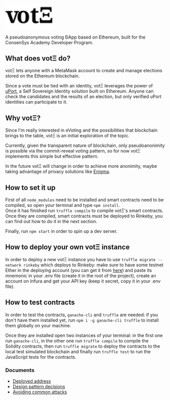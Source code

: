 <img src="./src/img/voteth.svg" width=30% alt='votΞ'/>

A pseudoanonymous voting ĐApp based on Ethereum, built for the ConsenSys Academy Developer Program.

## What does votΞ do?

votΞ lets anyone with a MetaMask account to create and manage elections stored on the Ethereum blockchain.

Since a vote must be tied with an identity, votΞ leverages the power of [uPort](https://uport.me), a Self Sovereign Identity solution built on Ethereum.
Anyone can check the candidates and the results of an election, but only verified uPort identities can participate to it.

## Why votΞ?

Since I'm really interested in eVoting and the possibilities that blockchain brings to the table, votΞ is an initial exploration of the topic.

Currently, given the transparent nature of blockchain, only pseudoanonimity is possible via the commit-reveal voting pattern, so for now votΞ implements this simple but effective pattern.

In the future votΞ will change in order to achieve more anonimity, maybe taking advantage of privacy solutions like [Enigma](https://enigma.co/).

## How to set it up

First of all `node_modules` need to be installed and smart contracts need to be compiled, so open your terminal and type `npm install`.
<br/>
Once it has finished run `truffle compile` to compile votΞ's smart contracts.
<br/>
Once they are compiled, smart contracts must be deployed to Rinkeby, you can find out how to do it in the next section.

Finally, run `npm start` in order to spin up a dev server.

## How to deploy your own votΞ instance

In order to deploy a new votΞ instance you have to use `truffle migrate --network rinkeby` which deploys to Rinkeby: make sure to have some testnet Ether in the deploying account (you can get it from [here](https://faucet.rinkeby.io/)) and paste its mnemonic in your .env file (create it in the root of the project), create an account on Infura and get your API key (keep it secret, copy it in your .env file).

## How to test contracts

In order to test the contracts, `ganache-cli` and `truffle` are needed: if you don't have them installed yet, run `npm i -g ganache-cli truffle` to install them globally on your machine.

Once they are installed open two instances of your terminal: in the first one run `ganache-cli`, in the other one run `truffle compile` to compile the Solidity contracts, then run `truffle migrate` to deploy the contracts to the local test simulated blockchain and finally run `truffle test` to run the JavaScript tests for the contracts.

### Documents

- [Deployed address](https://github.com/lorenzobersano/voteth/blob/master/deployed_addresses.txt)
- [Design pattern decisions](https://github.com/lorenzobersano/voteth/blob/master/design_pattern_decisions.md)
- [Avoiding common attacks](https://github.com/lorenzobersano/voteth/blob/master/avoiding_common_attacks.md)
